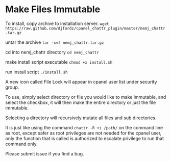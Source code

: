 # Make Files Immutable

To install, copy archive to installation server.
`wget https://raw.github.com/djfordz/cpanel_chattr_plugin/master/nemj_chattr.tar.gz`

untar the archive
`tar -xvf nemj_chattr.tar.gz`

cd into nemj_chattr directory
`cd nemj_chattr`

make install script executable 
`chmod +x install.sh`

run install script
`./install.sh`

A new icon called File Lock will appear in cpanel user list under security group.

To use, simply select directory or file you would like to make immutable, and select the checkbox, it will then make the entire directory or just the file immutable.

Selecting a directory will recursively mutate all files and sub directories.

It is just like using the command `chattr -R +i /path/` on the command line as root, except safer as root privileges are not needed for the cpanel user, only the function that is called is authorized to escalate privilege to run that command only.

Please submit issue if you find a bug.
